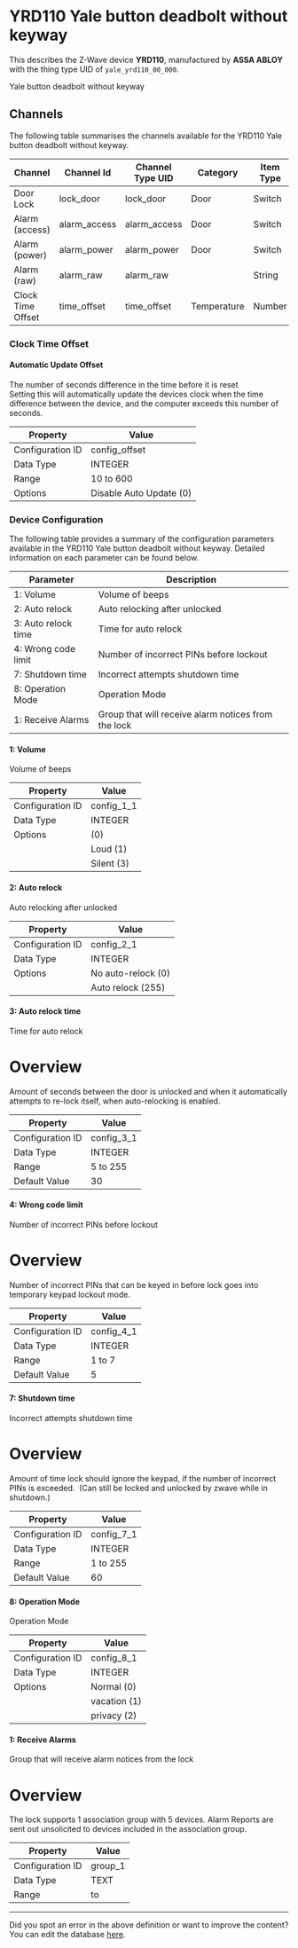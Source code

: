 
# YRD110 Yale button deadbolt without keyway

This describes the Z-Wave device **YRD110**, manufactured by **ASSA ABLOY** with the thing type UID of ```yale_yrd110_00_000```. 

Yale button deadbolt without keyway

## Channels
The following table summarises the channels available for the YRD110 Yale button deadbolt without keyway.

| Channel | Channel Id | Channel Type UID | Category | Item Type |
|---------|------------|------------------|----------|-----------|
| Door Lock | lock_door | lock_door | Door | Switch |
| Alarm (access) | alarm_access | alarm_access | Door | Switch |
| Alarm (power) | alarm_power | alarm_power | Door | Switch |
| Alarm (raw) | alarm_raw | alarm_raw |  | String |
| Clock Time Offset | time_offset | time_offset | Temperature | Number |



### Clock Time Offset

#### Automatic Update Offset

The number of seconds difference in the time before it is reset  
Setting this will automatically update the devices clock when the time difference between the device, and the computer exceeds this number of seconds.


| Property         | Value    |
|------------------|----------|
| Configuration ID | config_offset |
| Data Type        | INTEGER |
| Range | 10 to 600 || Default Value | 60 |
| Options | Disable Auto Update (0) |






### Device Configuration
The following table provides a summary of the configuration parameters available in the YRD110 Yale button deadbolt without keyway.
Detailed information on each parameter can be found below.

| Parameter   | Description |
|-------------|-------------|
| 1: Volume | Volume of beeps |
| 2: Auto relock | Auto relocking after unlocked |
| 3: Auto relock time | Time for auto relock |
| 4: Wrong code limit | Number of incorrect PINs before lockout |
| 7: Shutdown time | Incorrect attempts shutdown time |
| 8: Operation Mode | Operation Mode |
| 1: Receive Alarms | Group that will receive alarm notices from the lock |




#### 1: Volume

Volume of beeps


| Property         | Value    |
|------------------|----------|
| Configuration ID | config_1_1 |
| Data Type        | INTEGER || Default Value | 1 |
| Options |  (0) |
|  | Loud (1) |
|  | Silent (3) |






#### 2: Auto relock

Auto relocking after unlocked


| Property         | Value    |
|------------------|----------|
| Configuration ID | config_2_1 |
| Data Type        | INTEGER || Default Value | 0 |
| Options | No auto-relock (0) |
|  | Auto relock (255) |






#### 3: Auto relock time

Time for auto relock  


# Overview #

Amount of seconds between the door is unlocked and when it automatically attempts to re-lock itself, when auto-relocking is enabled.


| Property         | Value    |
|------------------|----------|
| Configuration ID | config_3_1 |
| Data Type        | INTEGER |
| Range | 5 to 255 |
| Default Value | 30 |






#### 4: Wrong code limit

Number of incorrect PINs before lockout  


# Overview #

Number of incorrect PINs that can be keyed in before lock goes into temporary keypad lockout mode.


| Property         | Value    |
|------------------|----------|
| Configuration ID | config_4_1 |
| Data Type        | INTEGER |
| Range | 1 to 7 |
| Default Value | 5 |






#### 7: Shutdown time

Incorrect attempts shutdown time  


# Overview #

Amount of time lock should ignore the keypad, if the number of incorrect PINs is exceeded.  (Can still be locked and unlocked by zwave while in shutdown.)


| Property         | Value    |
|------------------|----------|
| Configuration ID | config_7_1 |
| Data Type        | INTEGER |
| Range | 1 to 255 |
| Default Value | 60 |






#### 8: Operation Mode

Operation Mode


| Property         | Value    |
|------------------|----------|
| Configuration ID | config_8_1 |
| Data Type        | INTEGER || Default Value | 0 |
| Options | Normal (0) |
|  | vacation (1) |
|  | privacy (2) |






#### 1: Receive Alarms

Group that will receive alarm notices from the lock  


# Overview #

The lock supports 1 association group with 5 devices. Alarm Reports are sent out unsolicited to devices included in the association group.


| Property         | Value    |
|------------------|----------|
| Configuration ID | group_1 |
| Data Type        | TEXT |
| Range |  to  |






---

Did you spot an error in the above definition or want to improve the content?
You can edit the database [here](http://www.cd-jackson.com/index.php/zwave/zwave-device-database/zwave-device-list/devicesummary/302).

